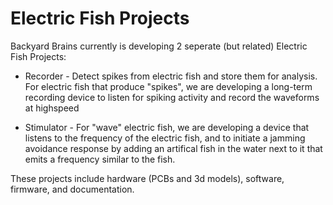 # Electric Fish Projects

Backyard Brains currently is developing 2 seperate (but related) Electric Fish Projects:

* Recorder - Detect spikes from electric fish and store them for analysis.  For electric fish that produce "spikes", we are developing a long-term recording device to listen for spiking activity and record the waveforms at highspeed

* Stimulator - For "wave" electric fish, we are developing a device that listens to the frequency of the electric fish, and to initiate a jamming avoidance response by adding an artifical fish in the water next to it that emits a frequency similar to the fish.

These projects include hardware (PCBs and 3d models), software, firmware, and documentation.
